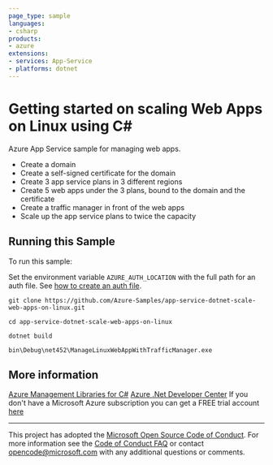 ```yaml
---
page_type: sample
languages:
- csharp
products:
- azure
extensions:
- services: App-Service
- platforms: dotnet
---
```


# Getting started on scaling Web Apps on Linux using C# #

 Azure App Service sample for managing web apps.
  - Create a domain
  - Create a self-signed certificate for the domain
  - Create 3 app service plans in 3 different regions
  - Create 5 web apps under the 3 plans, bound to the domain and the certificate
  - Create a traffic manager in front of the web apps
  - Scale up the app service plans to twice the capacity


## Running this Sample ##

To run this sample:

Set the environment variable `AZURE_AUTH_LOCATION` with the full path for an auth file. See [how to create an auth file](https://github.com/Azure/azure-libraries-for-net/blob/master/AUTH.md).

    git clone https://github.com/Azure-Samples/app-service-dotnet-scale-web-apps-on-linux.git

    cd app-service-dotnet-scale-web-apps-on-linux

    dotnet build

    bin\Debug\net452\ManageLinuxWebAppWithTrafficManager.exe

## More information ##

[Azure Management Libraries for C#](https://github.com/Azure/azure-sdk-for-net/tree/Fluent)
[Azure .Net Developer Center](https://azure.microsoft.com/en-us/develop/net/)
If you don't have a Microsoft Azure subscription you can get a FREE trial account [here](http://go.microsoft.com/fwlink/?LinkId=330212)

---

This project has adopted the [Microsoft Open Source Code of Conduct](https://opensource.microsoft.com/codeofconduct/). For more information see the [Code of Conduct FAQ](https://opensource.microsoft.com/codeofconduct/faq/) or contact [opencode@microsoft.com](mailto:opencode@microsoft.com) with any additional questions or comments.